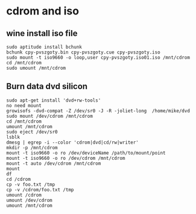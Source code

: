 # cdrom and iso

## wine install iso file

    sudo aptitude install bchunk
    bchunk cpy-pvszgoty.bin cpy-pvszgoty.cue cpy-pvszgoty.iso
    sudo mount -t iso9660 -o loop,user cpy-pvszgoty.iso01.iso /mnt/cdrom
    cd /mnt/cdrom
    sudo umount /mnt/cdrom

    
## Burn data dvd silicon
    
    sudo apt-get install 'dvd+rw-tools'
    no need mount
    growisofs -dvd-compat -Z /dev/sr0 -J -R -joliet-long  /home/mike/dvd 
    sudo mount /dev/cdrom /mnt/cdrom
    cd /mnt/cdrom
    umount /mnt/cdrom 
    sudo eject /dev/sr0   
    lsblk
    dmesg | egrep -i --color 'cdrom|dvd|cd/rw|writer'
    mkdir -p /mnt/cdrom    
    mount -t iso9660 -o ro /dev/deviceName /path/to/mount/point
    mount -t iso9660 -o ro /dev/cdrom /mnt/cdrom
    mount -t auto /dev/cdrom /mnt/cdrom    
    mount
    df    
    cd /cdrom
    cp -v foo.txt /tmp    
    cp -v /cdrom/foo.txt /tmp    
    umount /cdrom
    umount /dev/cdrom
    umount /mnt/cdrom    
